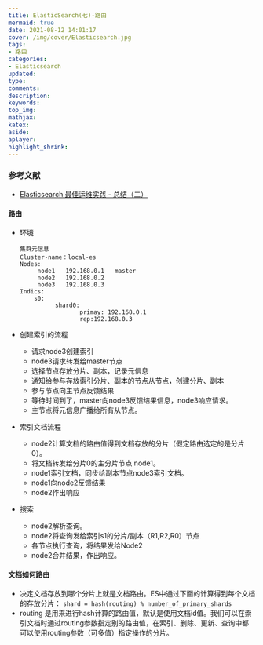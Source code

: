 ```yaml
---
title: ElasticSearch(七)-路由
mermaid: true
date: 2021-08-12 14:01:17
cover: /img/cover/Elasticsearch.jpg
tags:
- 路由
categories:
- Elasticsearch
updated:
type:
comments:
description:
keywords:
top_img:
mathjax:
katex:
aside:
aplayer:
highlight_shrink:
---
```


### 参考文献

* [Elasticsearch 最佳运维实践 - 总结（二）](https://www.cnblogs.com/kevingrace/p/10682264.html)

#### 路由

* 环境

  ```
  集群元信息
  Cluster-name：local-es
  Nodes:
       node1   192.168.0.1   master
       node2   192.168.0.2
       node3   192.168.0.3
  Indics:
      s0:
            shard0:
                   primay: 192.168.0.1
                   rep:192.168.0.3
  ```

* 创建索引的流程

  * 请求node3创建索引
  * node3请求转发给master节点
  * 选择节点存放分片、副本，记录元信息
  * 通知给参与存放索引分片、副本的节点从节点，创建分片、副本
  * 参与节点向主节点反馈结果
  * 等待时间到了，master向node3反馈结果信息，node3响应请求。
  * 主节点将元信息广播给所有从节点。

* 索引文档流程

  * node2计算文档的路由值得到文档存放的分片（假定路由选定的是分片0）。
  * 将文档转发给分片0的主分片节点 node1。
  * node1索引文档，同步给副本节点node3索引文档。
  * node1向node2反馈结果
  * node2作出响应

* 搜索

  * node2解析查询。
  * node2将查询发给索引s1的分片/副本（R1,R2,R0）节点
  * 各节点执行查询，将结果发给Node2
  * node2合并结果，作出响应。

#### **文档如何路由**

* 决定文档存放到哪个分片上就是文档路由。ES中通过下面的计算得到每个文档的存放分片：
  `shard = hash(routing) % number_of_primary_shards`
* routing 是用来进行hash计算的路由值，默认是使用文档id值。我们可以在索引文档时通过routing参数指定别的路由值，在索引、删除、更新、查询中都可以使用routing参数（可多值）指定操作的分片。

